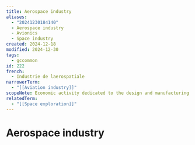 ```yaml
---
title: Aerospace industry
aliases:
  - "20241230184140"
  - Aerospace industry
  - Avionics
  - Space industry
created: 2024-12-18
modified: 2024-12-30
tags:
  - gccommon
id: 222
french:
  - Industrie de laerospatiale
narrowerTerm:
  - "[[Aviation industry]]"
scopeNote: Economic activity dedicated to the design and manufacturing of aircraft, spacecraft and missiles.
relatedTerm:
  - "[[Space exploration]]"
---
```

# Aerospace industry
